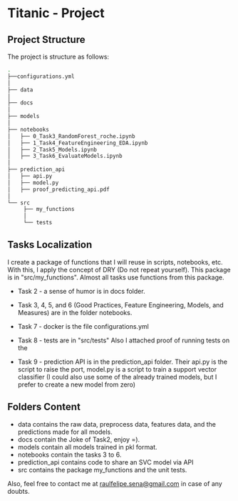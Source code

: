 # Titanic - Project 

## Project Structure

The project is structure as follows: 

```bash
.
├──configurations.yml
│
├── data
│
├── docs
│
├── models
│
├── notebooks
│   ├── 0_Task3_RandomForest_roche.ipynb
│   ├── 1_Task4_FeatureEngineering_EDA.ipynb
│   ├── 2_Task5_Models.ipynb
│   ├── 3_Task6_EvaluateModels.ipynb
│   
├── prediction_api
│   ├── api.py
│   ├── model.py
│   ├── proof_predicting_api.pdf
│
└── src
     ├── my_functions
     │
     └── tests
```        

## Tasks Localization
I create a package of functions that I will reuse in scripts, notebooks, etc. With this, I apply the concept of DRY (Do not repeat yourself). This package is in "src/my_functions". Almost all tasks use functions from this package.

* Task 2 - a sense of humor is in docs folder.

* Task 3, 4, 5, and 6 (Good Practices, Feature Engineering, Models, and Measures) are in the folder notebooks.

* Task 7 - docker is the file configurations.yml

* Task 8 - tests are in "src/tests" Also I attached proof of running tests on the 

* Task 9 - prediction API is in the prediction_api folder. Their api.py is the script to raise the port, model.py is a script to train a support vector classifier (I could also use some of the already trained models, but I prefer to create a new model from zero)

## Folders Content

* data contains the raw data, preprocess data, features data, and the predictions made for all models.
* docs contain the Joke of Task2, enjoy =).
* models contain all models trained in pkl format.
* notebooks contain the tasks 3 to 6.
* prediction_api contains code to share an SVC model via API
* src contains the package my_functions and the unit tests.

Also, feel free to contact me at raulfelipe.sena@gmail.com in case of any doubts.
